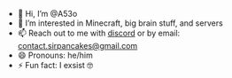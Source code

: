 - 👋 Hi, I’m @A53o
- 👀 I’m interested in Minecraft, big brain stuff, and servers
- 📫 Reach out to me with [discord](https://discord.gg/nN7W2vTkb9) or by email: contact.sirpancakes@gmail.com
- 😄 Pronouns: he/him 
- ⚡ Fun fact: I exsist 🤓

<!---
A53o/A53o is a ✨ special ✨ repository because its `README.md` (this file) appears on your GitHub profile.
You can click the Preview link to take a look at your changes.
--->
